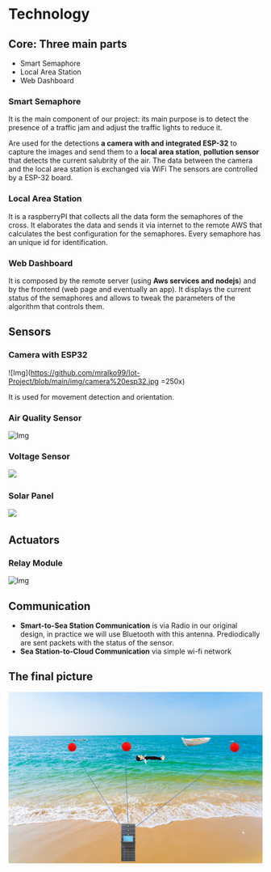 # Technology

## Core: Three main parts
- Smart Semaphore
- Local Area Station
- Web Dashboard

### Smart Semaphore
It is the main component of our project: its main purpose is to detect the presence of a traffic jam and adjust the traffic lights to reduce it.

Are used for the detections **a camera with and integrated ESP-32** to capture the images and send them to a **local area station**, **pollution sensor** that detects the current salubrity of the air.
The data between the camera and the local area station is exchanged via WiFi
The sensors are controlled by a ESP-32 board.

### Local Area Station
It is a raspberryPI that collects all the data form the semaphores of the cross. It elaborates the data and sends it via internet to the remote AWS that calculates the best configuration for the semaphores. Every semaphore has an unique id for identification.

### Web Dashboard
It is composed by the remote server (using **Aws services and nodejs**) and by the frontend (web page and eventually an app). It displays the current status of the semaphores and allows to tweak the parameters of the algorithm that controls them.

## Sensors


### Camera with ESP32
![Img](https://github.com/mralko99/Iot-Project/blob/main/img/camera%20esp32.jpg =250x) 


It is used for movement detection and orientation.
### Air Quality Sensor
![Img](https://github.com/mralko99/Iot-Project/blob/main/img/air%20sensor.jpg)

### Voltage Sensor

<img src="https://images-na.ssl-images-amazon.com/images/I/51HVZdowtJL._AC_SL1001_.jpg"  width=400/>

### Solar Panel

<img src="https://images-na.ssl-images-amazon.com/images/I/51t9Z3nh4uL._SL1001_.jpg"  width=400/>

## Actuators

### Relay Module

![Img](https://github.com/mralko99/Iot-Project/blob/main/img/relay%20module.jpg)


## Communication
- **Smart-to-Sea Station Communication** is via Radio in our original design, in practice we will use Bluetooth with this antenna. Prediodically are sent packets with the status of the sensor.
- **Sea Station-to-Cloud Communication**  via simple wi-fi network

## The final picture

![Img](https://github.com/IlKaiser/IoT_Group-Project/blob/main/imgs/picture.png )
